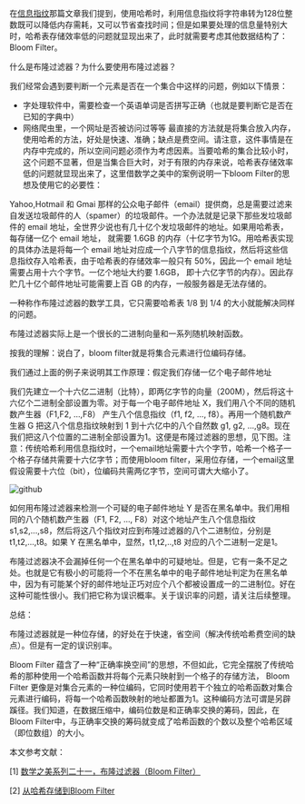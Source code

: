 在[信息指纹](https://github.com/fupengfei058/article-collection/blob/master/%E4%BF%A1%E6%81%AF%E6%8C%87%E7%BA%B9.md)那篇文章我们提到，使用哈希时，利用信息指纹将字符串转为128位整数既可以降低内存需耗，又可以节省查找时间；但是如果要处理的信息量特别大时，哈希表存储效率低的问题就显现出来了，此时就需要考虑其他数据结构了：Bloom Filter。

什么是布隆过滤器？为什么要使用布隆过滤器？

我们经常会遇到要判断一个元素是否在一个集合中这样的问题，例如以下情景：

* 字处理软件中，需要检查一个英语单词是否拼写正确（也就是要判断它是否在已知的字典中）
* 网络爬虫里，一个网址是否被访问过等等
最直接的方法就是将集合放入内存，使用哈希的方法，好处是快速、准确；缺点是费空间。请注意，这件事情是在内存中完成的，所以空间问题必须作为考虑因素。当要哈希的集合比较小时，这个问题不显著，但是当集合巨大时，对于有限的内存来说，哈希表存储效率低的问题就显现出来了，这里借数学之美中的案例说明一下bloom Filter的思想及使用它的必要性：

Yahoo,Hotmail 和 Gmai 那样的公众电子邮件（email）提供商，总是需要过滤来自发送垃圾邮件的人（spamer）的垃圾邮件。一个办法就是记录下那些发垃圾邮件的 email 地址，全世界少说也有几十亿个发垃圾邮件的地址。如果用哈希表，每存储一亿个 email 地址， 就需要 1.6GB 的内存（十亿字节为1G。用哈希表实现的具体办法是将每一个 email 地址对应成一个八字节的信息指纹，然后将这些信息指纹存入哈希表，由于哈希表的存储效率一般只有 50%，因此一个 email 地址需要占用十六个字节。一亿个地址大约要 1.6GB， 即十六亿字节的内存）。因此存贮几十亿个邮件地址可能需要上百 GB 的内存，一般服务器是无法存储的。

一种称作布隆过滤器的数学工具，它只需要哈希表 1/8 到 1/4 的大小就能解决同样的问题。

布隆过滤器实际上是一个很长的二进制向量和一系列随机映射函数。

按我的理解：说白了，bloom filter就是将集合元素进行位编码存储。


我们通过上面的例子来说明其工作原理：假定我们存储一亿个电子邮件地址

我们先建立一个十六亿二进制（比特），即两亿字节的向量（200M），然后将这十六亿个二进制全部设置为零。对于每一个电子邮件地址 X，我们用八个不同的随机数产生器（F1,F2, ...,F8） 产生八个信息指纹（f1, f2, ..., f8）。再用一个随机数产生器 G 把这八个信息指纹映射到 1 到十六亿中的八个自然数 g1, g2, ...,g8。现在我们把这八个位置的二进制全部设置为1。这便是布隆过滤器的思想，见下图。注意：传统哈希利用信息指纹时，一个email地址需要十六个字节，哈希一个格子一个格子存储共需要十六亿字节；而使用bloom filter，采用位存储，一个email这里假设需要十六位（bit），位编码共需两亿字节，空间可谓大大缩小了。

![github](https://github.com/fupengfei058/article-collection/blob/master/doc/g1.jpg)

如何用布隆过滤器来检测一个可疑的电子邮件地址 Y 是否在黑名单中。我们用相同的八个随机数产生器（F1, F2, ..., F8）对这个地址产生八个信息指纹 s1,s2,...,s8，然后将这八个指纹对应到布隆过滤器的八个二进制位，分别是 t1,t2,...,t8。如果 Y 在黑名单中，显然，t1,t2,..,t8 对应的八个二进制一定是1。

布隆过滤器决不会漏掉任何一个在黑名单中的可疑地址。但是，它有一条不足之处。也就是它有极小的可能将一个不在黑名单中的电子邮件地址判定为在黑名单中，因为有可能某个好的邮件地址正巧对应个八个都被设置成一的二进制位。好在这种可能性很小。我们把它称为误识概率。关于误识率的问题，请关注后续整理。

总结：

布隆过滤器就是一种位存储，的好处在于快速，省空间（解决传统哈希费空间的缺点）。但是有一定的误识别率。

Bloom Filter 蕴含了一种“正确率换空间”的思想，不但如此，它完全摆脱了传统哈希的那种使用一个哈希函数并将每个元素只映射到一个格子的存储方法， Bloom Filter 更像是对集合元素的一种位编码，它同时使用若干个独立的哈希函数对集合元素进行编码，将每一个哈希函数映射的地址都置为1。这种编码方法可谓是另辟蹊径。我们知道，在数据压缩中，编码位数是和正确率交换的筹码，因此，在Bloom Filter中，与正确率交换的筹码就变成了哈希函数的个数以及整个哈希区域（即位数组）的大小。

本文参考文献：

[1] [数学之美系列二十一，布隆过滤器（Bloom Filter）](http://www.google.com.hk/ggblog/googlechinablog/2007/07/bloom-filter_7469.html)

[2] [从哈希存储到Bloom Filter](http://blog.csdn.net/jiaomeng/article/details/1496329)
